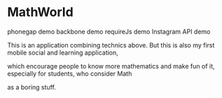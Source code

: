 # MathWorld
phonegap demo
backbone demo
requireJs demo
Instagram API demo

This is an application combining technics above. But this is also my first mobile social and learning application,

which encourage people to know more mathematics and make fun of it, especially for students, who consider Math 

as a boring stuff. 
